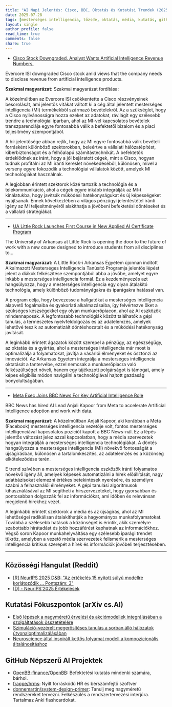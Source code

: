 ```yaml
---
title: "AI Napi Jelentés: Cisco, BBC, Oktatás és Kutatási Trendek (2025-07-28)"
date: 2025-07-28
tags: [mesterséges intelligencia, tőzsde, oktatás, média, kutatás, github]
layout: single
author_profile: false
read_time: true
comments: false
share: true
---
```


- [Cisco Stock Downgraded. Analyst Wants Artificial Intelligence Revenue Numbers.](https://www.investors.com/news/technology/cisco-stock-downgraded-analyst-wants-disclosure-artificial-intelligence-revenue/)

Evercore ISI downgraded Cisco stock amid views that the company needs to disclose revenue from artificial intelligence products.

**Szakmai magyarázat:**
Szakmai magyarázat fordítása:

A közelmúltban az Evercore ISI csökkentette a Cisco részvényeinek besorolását, ami jelentős vitákat váltott ki a cég által jelentett mesterséges intelligencia (MI) termékekből származó bevételekről. Az a szükséglet, hogy a Cisco nyilvánosságra hozza ezeket az adatokat, rávilágít egy szélesebb trendre a technológiai iparban, ahol az MI-vel kapcsolatos bevételek transzparenciája egyre fontosabbá válik a befektetői bizalom és a piaci teljesítmény szempontjából.

A hír jelentősége abban rejlik, hogy az MI egyre fontosabbá válik bevételi forrásként különböző szektorokban, beleértve a vállalati hálózatépítést, kiberbiztonságot és a felhőalapú számítástechnikát. A befektetők érdeklődnek az iránt, hogy a jól bejáratott cégek, mint a Cisco, hogyan tudnak profitálni az MI iránti kereslet növekedéséből, különösen, mivel a verseny egyre fokozódik a technológiai vállalatok között, amelyek MI technológiákat használnak.

A legjobban érintett szektorok közé tartozik a technológia és a telekommunikáció, ahol a cégek egyre inkább integrálják az MI-t kínálatukba, hogy javítsák működési hatékonyságukat és új képességeket nyújtsanak. Ennek következtében a világos pénzügyi jelentéstétel iránti igény az MI teljesítményéről alakíthatja a jövőbeni befektetési döntéseket és a vállalati stratégiákat.

---
- [UA Little Rock Launches First Course in New Applied AI Certificate Program](https://ualr.edu/news/2025/07/28/foundations-of-ai/)

The University of Arkansas at Little Rock is opening the door to the future of work with a new course designed to introduce students from all disciplines to...

**Szakmai magyarázat:**
A Little Rock-i Arkansas Egyetem újonnan indított Alkalmazott Mesterséges Intelligencia Tanúsító Programja jelentős lépést jelent a diákok felkészítése szempontjából abba a jövőbe, amelyet egyre inkább a mesterséges intelligencia formál. Ez a kezdeményezés azt hangsúlyozza, hogy a mesterséges intelligencia egy olyan átalakító technológia, amely különböző tudományágakra és iparágakra hatással van.

A program célja, hogy bevezesse a hallgatókat a mesterséges intelligencia alapvető fogalmaiba és gyakorlati alkalmazásaiba, így felvértezve őket a szükséges készségekkel egy olyan munkaerőpiacon, ahol az AI eszközök mindennaposak. A legfontosabb technológiák között találhatók a gépi tanulás, a természetes nyelvfeldolgozás és az adatelemzés, amelyek lehetővé teszik az automatizált döntéshozatalt és a működési hatékonyság javítását.

A leginkább érintett ágazatok között szerepel a pénzügy, az egészségügy, az oktatás és a gyártás, ahol a mesterséges intelligencia már most is optimalizálja a folyamatokat, javítja a vásárlói élményeket és ösztönzi az innovációt. Az Arkansas Egyetem integrálja a mesterséges intelligencia oktatását a tantervébe, ezzel nemcsak a munkaerőpiacra való felkészültséget növeli, hanem egy tájékozott polgárságot is támogat, amely képes eligibilis módon navigálni a technológiával hajtott gazdaság bonyolultságában.

---
- [Meta Exec Joins BBC News For Key Artificial Intelligence Role](https://deadline.com/2025/07/bbc-news-ai-role-anjali-kapoor-meta-1236471995/)

BBC News has hired AI Lead Anjali Kapoor from Meta to accelerate Artificial Intelligence adoption and work with data.

**Szakmai magyarázat:**
A közelmúltban Anjali Kapoor, aki korábban a Meta (Facebook) mesterséges intelligencia vezetője volt, fontos mesterséges intelligenciával kapcsolatos pozíciót kapott a BBC News-nál. Ez a lépés jelentős változást jelez azzal kapcsolatban, hogy a média szervezetek hogyan integrálják a mesterséges intelligencia technológiákat. A döntés hangsúlyozza a mesterséges intelligencia (MI) növekvő fontosságát a újságírásban, különösen a tartalomkészítés, az adatelemzés és a közönség elköteleződése terén.

E trend szívében a mesterséges intelligencia eszközök iránti folyamatos növekvő igény áll, amelyek képesek automatizálni a hírek előállítását, nagy adatbázisokat elemezni értékes betekintések nyerésére, és személyre szabni a felhasználói élményeket. A gépi tanulási algoritmusok kihasználásával az MI segítheti a hírszervezeteket, hogy gyorsabban és pontosabban dolgozzák fel az információkat, ami időben és relevánsan megjelenő hírekhez vezet.

A leginkább érintett szektorok a média és az újságírás, ahol az MI lehetőségei radikálisan átalakíthatják a hagyományos munkafolyamatokat. Továbbá a szélesebb hatások a közönséget is érintik, akik személyre szabottabb hírátadást és jobb hozzáférést kaphatnak az információkhoz. Végső soron Kapoor munkahelyváltása egy szélesebb iparági trendet tükröz, amelyben a vezető média szervezetek felismerik a mesterséges intelligencia kritikus szerepét a hírek és információk jövőbeli terjesztésében.

---
## Közösségi Hangulat (Reddit)
- [[R] NeurIPS 2025 D&B: "Az értékelés 15 nyitott súlyú modellre korlátozódik ... Pontszám: 3"](https://www.reddit.com/r/MachineLearning/comments/1m95ej0/r_neurips_2025_db_the_evaluation_is_limited_to_15/)
- [[D] - NeurIPS'2025 Értékelések](https://www.reddit.com/r/MachineLearning/comments/1m74ugv/d_neurips2025_reviews/)

## Kutatási Fókuszpontok (arXiv cs.AI)
- [Első lépések a nagyméretű érvelési és akciómodellek integrálásában a szolgáltatások összetételére](https://arxiv.org/abs/2507.18775)
- [Szimuláció-vezérelt megerősítéses tanulás a sorban álló hálózatok útvonaloptimalizálásában](https://arxiv.org/abs/2507.18795)
- [Neuroscience által inspirált kettős folyamat modell a kompozicionális általánosításhoz](https://arxiv.org/abs/2507.18868)

## GitHub Népszerű AI Projektek
- [OpenBB-finance/OpenBB](OpenBB-finance/OpenBB): Befektetési kutatás mindenki számára, bárhol.
- [frappe/hrms](frappe/hrms): Nyílt forráskódú HR és bérszámfejtő szoftver
- [donnemartin/system-design-primer](donnemartin/system-design-primer): Tanulj meg nagyméretű rendszereket tervezni. Felkészülés a rendszertervezési interjúra. Tartalmaz Anki flashcardokat.

